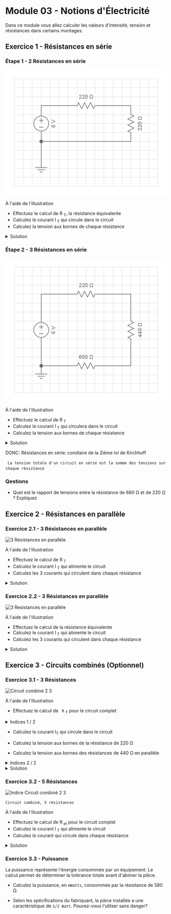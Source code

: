 # Module 03 - Notions d'Électricité

Dans ce module vous allez calculer les valeurs d'intensité, tension et résistances dans certains montages.

## Exercice 1 - Résistances en série

### Étape 1 - 2 Résistances en série

![2 Resistances en Série](img/rs_220_220.png)

À l'aide de l'illustration

- Effectuez le calcul de R<sub> T</sub>, la résistance équivalente
- Calculez le courant I<sub> T</sub> qui circule dans le circuit
- Calculez la tension aux bornes de chaque résistance

<details>
    <summary>Solution</summary>

R<sub> T</sub> = 220 &#8486; + 220 &#8486; = 440 &#8486;  
I<sub> T</sub> = 6 V / 440 &#8486; = 13,6 mA

U1 = 220 mA * 13,43 &#8486; = 3 V  
U2 = 220 mA * 13,43 &#8486; = 3 V  

**Simulation** sur : https://everycircuit.com/embed/6709376909574144

</details>

### Étape 2 - 3 Résistances en série

![3 Résistances en Série](img/rs_220_440_660.png)

À l'aide de l'illustration

- Effectuez le calcul de R<sub> T</sub>
- Calculez le courant I<sub> T</sub> qui circulera dans le circuit
- Calculez la tension aux bornes de chaque résistance

<details>
    <summary>Solution</summary>

R<sub> T</sub> = 220 + 440 + 660 = 1320 &#8486;  

**Simulation** sur : https://everycircuit.com/embed/4906884441833472

</details>

DONC: Résistances en série: corollaire de la 2ième loi de Kirchhoff

``` La tension totale d'un circuit en série est la somme des tensions sur chaque résistance```


### Qestions

- Quel est le rapport de tensions entre la résistance de 660 Ω et de 220 Ω ? Expliquez

## Exercice 2 - Résistances en parallèle

### Exercice 2.1 - 3 Résistances en parallèle

![3 Résistances en parallèle](img/rp_220_220_220.png)

À l'aide de l'illustration

- Effectuez le calcul de R<sub> T</sub>
- Calculez le courant I<sub> T</sub> qui alimente le circuit
- Calculez les 3 courants qui circulent dans chaque résistance

<details>
    <summary>Solution</summary>

R<sub> T</sub> = 73,3 &#8486;  
U1 = U2 = U3 = 6 V  

corollaire de la 2ième loi de Kirchhoff

DONC Résistances en parallèles: corollaire de la 2ième loi de Kirchhoff

``` Dans un circuit en parallèle, la tension est la même sur toutes les résistances```
 
``` Le courant d'une résistance est caldulée par la formule``` I<sub>r</sub> ``` = V``` <sub>r</sub> ``` / R ```


**Simulation** sur : https://everycircuit.com/circuit/6639643174633472

</details>

### Exercice 2.2 - 3 Résistances en parallèle

![3 Resistances en parallèle](img/rp_220_220_440.png)

À l'aide de l'illustration

- Effectuez le calcul de la résistance équivalente
- Calculez le courant I<sub> T</sub> qui alimente le circuit
- Calculez les 3 courants qui circulent dans chaque résistance

<details>
    <summary>Solution</summary>

R<sub> T</sub> = 88 &#8486;  
U1 = U2 = U3 = 6 V  

**Simulation** sur : https://everycircuit.com/circuit/5388164933615616

Une petite erreur volontaire s'est glissée dans le branchement. Pouvez-vous la détecter?

</details>

## Exercice 3 - Circuits combinés (Optionnel)

### Exercice 3.1 - 3 Résistances

![Circuit combiné 2 3](img/rs_220_rp_440_440.png)


À l'aide de l'illustration

- Effectuez le calcul de  ``` R``` <sub>T</sub> pour le circuit complet

<details>
    <summary>Indices 1 / 2</summary>

1. Effectuez le calcul de R<sub>équivalent</sub> pour les 2 résistances en parallèle

2. La résistance R<sub>T</sub> est donné par la résistance de 220 Ω en série avec R<sub>équivalent</sub>.

</details>

- Calculez le courant I<sub>T</sub> qui circule dans le circuit
- Calculez la tension aux bornes de la résistance de 220 Ω

- Calculez la tension aux bornes des résistances de 440 Ω en parallèle

<details>
    <summary>Indices 2 / 2</summary>

1. la tension aux bornes de résistances en parallèle est la même. La tension peut être déduite de la tension totale et de la tension U aux bornes de la résistance de 220 Ω

2. le courant est calculé à partir de la formule U / R2 et U /R3

![Indice Circuit combiné 2 3](img/rs_220_rp_440_440_Indice.png)

</details>

<details>
    <summary>Solution</summary>

U1 = 220 * 0.0136 = 3V  
U2 = U3 = 220 * 0.0136 = 3V  (220 = R<sub> équivalent</sub>)

**Simulation** sur : https://everycircuit.com/circuit/6459937783545856

</details>

### Exercice 3.2 - 5 Résistances

![Indice Circuit combiné 2 3](img/rs_580_220_rp_440_440_1K.png)

    Circuit combiné, 5 résistances

À l'aide de l'illustration

- Effectuez le calcul de R<sub> et</sub> pour le circuit complet
- Calculez le courant I<sub> T</sub> qui alimente le circuit
- Calculez le courant qui circule dans chaque résistance

<details>
    <summary>Solution</summary>

R<sub> T</sub> = 980  &#8486;

**Simulation** sur : https://everycircuit.com/circuit/5048864597606400

</details>


### Exercice 3.3 - Puissance

La puissance représente l'énergie consommée par un équipement. Le calcul permet de déterminer la tolérance totale avant d'abimer la pièce.

- Calculez la puissance, en ```mWatts```, consommée par  la résistance de 580 &#8486;.

- Selon les spécifications du fabriquant, la pièce installée a une caractéristique de ``` 1/2 Watt ```. Pouvez-vous l'utilser sans danger?
